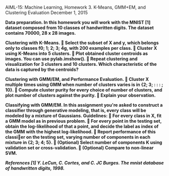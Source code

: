 AIML-15: Machine Learning, Homework 3.
K-Means, GMM+EM, and Clustering Evaluation
December 1, 2015

<b>Data preparation.<b> In this homework you will work with the MNIST [1] dataset composed from 10 classes of handwritten digits. The dataset contains 70000,
28 x 28 images. 

<b>Clustering with K-Means.</b>
 Select the subset of X and y, which belongs only to classes f0; 1; 2; 3; 4g, with 200 examples per class.
 Cluster X using K-Means into 5 clusters. 
 Plot obtained cluster centroids as images. You can use pylab.imshow().
 Repeat clustering and visualization for 3 clusters and 10 clusters. Which characteristic of the data is captured by the centroids?

<b>Clustering with GMM/EM, and Performance Evaluation.</b>
 Cluster X multiple times using GMM when number of clusters varies is in {2; 3; : : : ; 10}. 
 Compute cluster purity for every choice of number of clusters, and plot number of clusters against the purity.
 Explain your observation.

<b>Classifying with GMM/EM.</b>
In this assignment you're asked to construct a classifier through generative modeling, that is, every class will be modeled by
a mixture of Gaussians. Guidelines:
 For every class in X, fit a GMM model as in previous problem.
 For every point in the testing set, obtain the log-likelihood of that a point, and decide the label as index of the GMM with the highest log-likelihood.
 Report performance of this classier on the testing set, varying number of components in each mixture in {2; 3; 4; 5}.
 (Optional) Select number of components K using validation set or cross-validation.
 (Optional) Compare to non-linear SVM. 

<i>
References
[1] Y. LeCun, C. Cortes, and C. JC Burges. The mnist database of handwritten digits, 1998.
</i>
